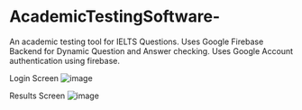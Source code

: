 # AcademicTestingSoftware-
An academic testing tool for IELTS Questions. 
Uses Google Firebase Backend for Dynamic Question and Answer checking.
Uses Google Account authentication using firebase.

Login Screen
![image](https://github.com/AryanRai/AcademicTestingSoftware-/assets/31175254/4ffa10ea-123c-46fb-8991-49692db78442)

Results Screen
![image](https://github.com/user-attachments/assets/353312aa-baa1-4f33-917c-b9ef7565844d)
